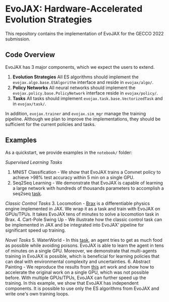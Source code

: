 # EvoJAX: Hardware-Accelerated Evolution Strategies

This repository contains the implementation of EvoJAX for the GECCO 2022 submission.

## Code Overview

EvoJAX has 3 major components, which we expect the users to extend.
1. **Evolution Strategies** All ES algorithms should implement the
`evojax.algo.base.ESAlgorithm` interface and reside in `evojax/algo/`.
2. **Policy Networks** All neural networks should implement the
`evojax.policy.base.PolicyNetwork` interface reside in `evojax/policy/`.
3. **Tasks** All tasks should implement `evojax.task.base.VectorizedTask`
and in `evojax/task/`.

In addition, `evojax.trainer` and `evojax.sim_mgr` manage the
training pipeline. Although we plan to improve the implementations, they should
be sufficient for the current policies and tasks.

## Examples

As a quickstart, we provide examples in the `notebook/` folder:

*Supervised Learning Tasks*
1. MNIST Classification - We show that EvoJAX trains a Convnet policy to
achieve >98% test accuracy within 5 min on a single GPU.
2. Seq2Seq Learning - We demonstrate that EvoJAX is capable of learning a large
network with hundreds of thousands parameters to accomplish a seq2seq
[task](https://github.com/google/flax/tree/main/examples/seq2seq).

*Classic Control Tasks*
3. Locomotion - [Brax](https://github.com/google/brax) is a differentiable physics
engine implemented in JAX. We wrap it as a task and train with
EvoJAX on GPUs/TPUs. It takes EvoJAX tens of minutes to solve a locomotion task
in Brax.
4. Cart-Pole Swing Up - We illustrate how the classic control task can be
implemented in JAX and be integrated into EvoJAX' pipeline for significant
speed up training.

*Novel Tasks*
5. WaterWorld - In this
[task](https://cs.stanford.edu/people/karpathy/reinforcejs/waterworld.html), an
agent tries to get as much food as possible while avoiding poisons. EvoJAX is
able to learn the agent in tens of minutes on a single GPU. Moreover, we
demonstrate that multi-agents training in EvoJAX is possible, which is
beneficial for learning policies that can deal with environmental complexity and
uncertainties.
6. Abstract Painting - We reproduce the results from
[this](https://es-clip.github.io/) art work and show how to accelerate the
original work on a single GPU, which was not possible before. With multiple
GPUs/TPUs, EvoJAX can further speed up the training. In this example, we show
that EvoJAX has independent components. It is possible to use only the
ES algorithms from EvoJAX and write one's own training loops.
